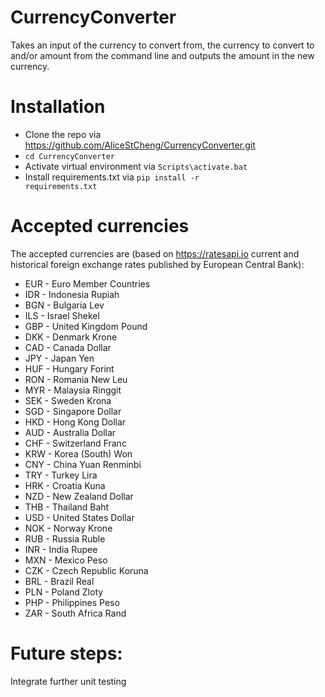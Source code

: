 # CurrencyConverter

Takes an input of the currency to convert from, the currency to convert to and/or amount from the command line and outputs the amount in the new currency.

# Installation

* Clone the repo via https://github.com/AliceStCheng/CurrencyConverter.git
* <code>cd CurrencyConverter</code>
* Activate virtual environment via <code>Scripts\activate.bat</code>
* Install requirements.txt via <code>pip install -r requirements.txt</code>

# Accepted currencies
The accepted currencies are (based on https://ratesapi.io current and historical foreign exchange rates published by European Central Bank):

* EUR - Euro Member Countries
* IDR - Indonesia Rupiah
* BGN - Bulgaria Lev
* ILS - Israel Shekel 
* GBP - United Kingdom Pound 
* DKK - Denmark Krone 
* CAD - Canada Dollar 
* JPY - Japan Yen 
* HUF - Hungary Forint 
* RON - Romania New Leu 
* MYR - Malaysia Ringgit 
* SEK - Sweden Krona 
* SGD - Singapore Dollar 
* HKD - Hong Kong Dollar 
* AUD - Australia Dollar 
* CHF - Switzerland Franc 
* KRW - Korea (South) Won 
* CNY - China Yuan Renminbi 
* TRY - Turkey Lira 
* HRK - Croatia Kuna 
* NZD - New Zealand Dollar 
* THB - Thailand Baht 
* USD - United States Dollar 
* NOK - Norway Krone 
* RUB - Russia Ruble 
* INR - India Rupee 
* MXN - Mexico Peso 
* CZK - Czech Republic Koruna 
* BRL - Brazil Real 
* PLN - Poland Zloty 
* PHP - Philippines Peso 
* ZAR - South Africa Rand

# Future steps:
Integrate further unit testing 
